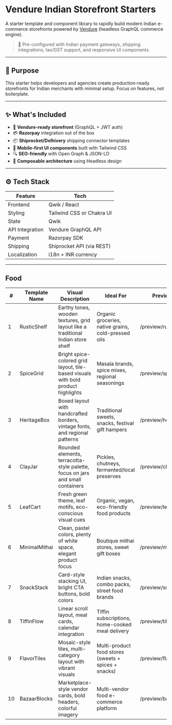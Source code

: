 # Vendure Indian Storefront Starters

A starter template and component library to rapidly build modern Indian e-commerce storefronts powered by [Vendure](https://www.vendure.io/) (headless GraphQL commerce engine).

> 🔧 Pre-configured with Indian payment gateways, shipping integrations, tax/GST support, and responsive UI components.

---

## 🎯 Purpose

This starter helps developers and agencies create production-ready storefronts for Indian merchants with minimal setup. Focus on features, not boilerplate.

---

## ✨ What's Included

- 🛒 **Vendure-ready storefront** (GraphQL + JWT auth)
- 💳 **Razorpay** integration out of the box
- 📦 **Shiprocket/Delhivery** shipping connector templates
- 📱 **Mobile-first UI components** built with Tailwind CSS
- 🔍 **SEO-friendly** with Open Graph & JSON-LD
- 🧱 **Composable architecture** using Headless design

---

## ⚙️ Tech Stack

| Feature        | Tech                                   |
|----------------|----------------------------------------|
| Frontend       | Qwik / React                           |
| Styling        | Tailwind CSS or Chakra UI              |
| State          | Qwik                                   |      
| API Integration| Vendure GraphQL API                    |
| Payment        | Razorpay SDK                           |
| Shipping       | Shiprocket API (via REST)              |
| Localization   | i18n + INR currency                    |

---

## Food

| #  | Template Name    | Visual Description                                                                 | Ideal For                                             | Preview URL                     |
|----|------------------|--------------------------------------------------------------------------------------|--------------------------------------------------------|----------------------------------|
| 1  | RusticShelf       | Earthy tones, wooden textures, grid layout like a traditional Indian store shelf    | Organic groceries, native grains, cold-pressed oils    | /preview/rusticshelf             |
| 2  | SpiceGrid         | Bright spice-colored grid layout, tile-based visuals with bold product highlights   | Masala brands, spice mixes, regional seasonings        | /preview/spicegrid               |
| 3  | HeritageBox       | Boxed layout with handcrafted borders, vintage fonts, and regional patterns         | Traditional sweets, snacks, festival gift hampers      | /preview/heritagebox             |
| 4  | ClayJar           | Rounded elements, terracotta-style palette, focus on jars and small containers      | Pickles, chutneys, fermented/local preserves           | /preview/clayjar                 |
| 5  | LeafCart          | Fresh green theme, leaf motifs, eco-conscious visual cues                           | Organic, vegan, eco-friendly food products             | /preview/leafcart                |
| 6  | MinimalMithai     | Clean, pastel colors, plenty of white space, elegant product focus                  | Boutique mithai stores, sweet gift boxes               | /preview/minimalmithai           |
| 7  | SnackStack        | Card-style stacking UI, bright CTA buttons, bold colors                             | Indian snacks, combo packs, street food brands         | /preview/snackstack              |
| 8  | TiffinFlow        | Linear scroll layout, meal cards, calendar integration                              | Tiffin subscriptions, home-cooked meal delivery        | /preview/tiffinflow              |
| 9  | FlavorTiles       | Mosaic-style tiles, multi-category layout with vibrant visuals                      | Multi-product food stores (sweets + spices + snacks)   | /preview/flavortiles             |
| 10 | BazaarBlocks      | Marketplace-style vendor cards, bold headers, colorful imagery                      | Multi-vendor food e-commerce platform                  | /preview/bazaarblocks            |




